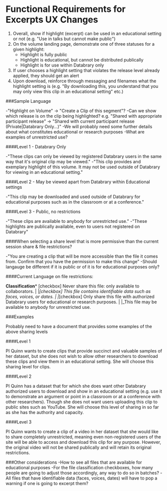 Functional Requirements for Excerpts UX Changes
===============================================

1. Overall, show if highlight (excerpt) can be used in an educational setting or not (e.g. "Use in talks but cannot make public")
1. On the volume landing page, demonstrate one of three statuses for a given highlight:
     - Highlight is fully public
     - Highlight is educational, but cannot be distributed publically
     - Highlight is for use within Databrary only
1. If user chooses a highlight setting that violates the release level already applied, they should get an alert
1. Upon download, reinforce through messaging and filenames what the highlight setting is (e.g. "By downloading this, you understand that you may only view this clip in an educational setting" etc.)


###Sample Language

-"Highlight on Volume" -> "Create a Clip of this segment"?
-Can we show which release is on the clip being highlighted? e.g. "Shared with appropriate participant release" -> "Shared with current participant release (Private|Databrary Only...)"
-We will probably need some further details about what constitutes educational or research purposes
-What are examples of unrestricted use?

####Level 1 - Databrary Only

-"These clips can only be viewed by registered Databrary users in the same way that it's original clip may be viewed."
-"This clip provides and exemplary highlight of this volume. It may not be used outside of Databrary for viewing in an educational setting."


####Level 2 - May be viewed apart from Databrary within Educational settings

-"This clip may be downloaded and used outside of Databrary for educational purposes such as in the classroom or at a conference."


####Level 3 - Public, no restrictions

-"These clips are available to anybody for unrestricted use."
-"These highlights are publically available, even to users not registered on Databrary"

####When selecting a share level that is more permissive than the current session share & file restrictions?

-"You are creating a clip that will be more accessible than the file it comes from. Confirm that you have the permission to make this change"
-Should langauge be different if it is public or of it is for educational purposes only?



####Current Language on file restrictions:

**Classification***
[checkbox] Never share this file: only available to collaborators.
  |
  |_[checkbox] This file contains identifiable data such as faces, voices, or dates.
    |
    |_[checkbox] Only share this file with authorized Databrary users for educational or research purposes.
      |
      |_This file may be available to anybody for unrestricted use.

###Examples

Probably need to have a document that provides some examples of the above sharing levels

####Level 1

PI Quinn wants to create clips that provide succinct and valuable samples of her dataset, but she does not wish to allow other researchers to download these clips and view them in an educational setting. She will choose this sharing level for clips.

####Level 2

PI Quinn has a dataset that for which she does want other Databrary authorized users to download and show in an educational setting (e.g. use it to demonstrate an argument or point in a classroom or at a conference with other researchers). Though she does not want users uploading this clip to public sites such as YouTube. She will choose this level of sharing in so far as she has the authority and capacity. 

####Level 3

PI Quinn wants to create a clip of a video in her dataset that she would like to share completely unrestricted, meaning even non-registered users of the site will be able to access and download this clip for any purpose. However, the original video will not be shared publically and will retain its original restrictions.  

###Other considerations
-How to see all files that are available for educational purposes
-For the file classification checkboxes, how many people are going to adjust those accordingly, any way to do so in batches?
-All files that have identifiable data (faces, voices, dates) will have to pop a warning if one is going to excerpt them?